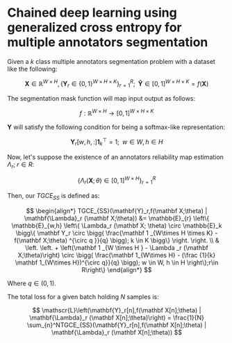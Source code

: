 # Chained deep learning using generalized cross entropy for multiple annotators segmentation

Given a $k$ class multiple annotators segmentation problem with a dataset like the following:

$$
\mathbf X \in \mathbb{R}^{W \times H}, \{ \mathbf Y_r \in \{0,1\}^{W \times H \times K} \}_{r=1}^R; \;\; \mathbf {\hat Y} \in [0,1]^{W\times H \times K} = f(\mathbf X)
$$

The segmentation mask function will map input output as follows:

$$
f: \mathbb{R}^{W\times H} \to [0,1]^{W\times H\times K}
$$

$\mathbf Y$ will satisfy the following condition for being a softmax-like representation:

$$
\mathbf Y_r[w,h,:] \mathbf{1} ^ \top _ k = 1; \;\; w \in W, h \in H
$$

Now, let's suppose the existence of an annotators reliability map estimation $\Lambda_r; \; r \in R$:

$$
\bigg\{ \Lambda_r (\mathbf X; \theta ) \in [0,1] ^{W\times H} \bigg\}_{r=1}^R
$$

Then, our $TGCE_{SS}$ is defined as:

$$
\begin{align*}
TGCE_{SS}(\mathbf{Y}_r,f(\mathbf X;\theta) | \mathbf{\Lambda}_r (\mathbf X;\theta)) &= \mathbb{E}_{r} \left\{ \mathbb{E}_{w,h} \left\{ \Lambda_r (\mathbf X; \theta) \circ \mathbb{E}_k \bigg\{    \mathbf Y_r \circ \bigg( \frac{\mathbf 1 _{W\times H \times K} - f(\mathbf X;\theta) ^{\circ q }}{q} \bigg); k \in K  \bigg\}  \right. \right. \\ 
& \left. \left. + \left(\mathbf 1 _{W \times H } - \Lambda _r (\mathbf X;\theta)\right) \circ \bigg(   \frac{\mathbf 1_{W\times H} - (\frac {1}{k} \mathbf 1_{W\times H})^{\circ q}}{q} \bigg); w \in W, h \in H \right\};r\in R\right\}
\end{align*}
$$

Where $q \in (0,1)$.

The total loss for a given batch holding $N$ samples is:

$$
\mathscr{L}\left(\mathbf{Y}_r[n],f(\mathbf X[n];\theta) | \mathbf{\Lambda}_r (\mathbf X[n];\theta)\right)  = \frac{1}{N} \sum_{n}^NTGCE_{SS}(\mathbf{Y}_r[n],f(\mathbf X[n];\theta) | \mathbf{\Lambda}_r (\mathbf X[n];\theta))
$$
